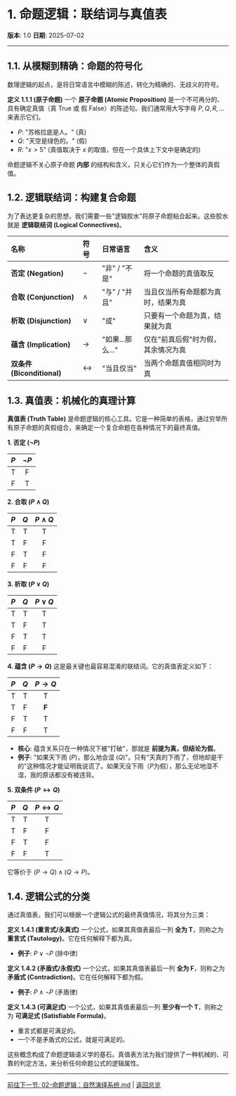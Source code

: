 # 1. 命题逻辑：联结词与真值表

**版本**: 1.0
**日期**: 2025-07-02

---

## 1.1. 从模糊到精确：命题的符号化

数理逻辑的起点，是将日常语言中模糊的陈述，转化为精确的、无歧义的符号。

**定义 1.1.1 (原子命题)**
一个 **原子命题 (Atomic Proposition)** 是一个不可再分的、具有确定真值（真 True 或 假 False）的陈述句。我们通常用大写字母 $P, Q, R, ...$ 来表示它们。

* $P$: "苏格拉底是人。" (真)
* $Q$: "天空是绿色的。" (假)
* $R$: "$x > 5$" (真值取决于 $x$ 的取值，但在一个具体上下文中是确定的)

命题逻辑不关心原子命题 **内部** 的结构和含义，只关心它们作为一个整体的真假值。

## 1.2. 逻辑联结词：构建复合命题

为了表达更复杂的思想，我们需要一些"逻辑胶水"将原子命题粘合起来。这些胶水就是 **逻辑联结词 (Logical Connectives)**。

| 名称 | 符号 | 日常语言 | 含义 |
| :--- | :--- | :--- | :--- |
| **否定 (Negation)** | $\neg$ | "非" / "不是" | 将一个命题的真值取反 |
| **合取 (Conjunction)** | $\land$ | "与" / "并且" | 当且仅当所有命题都为真时，结果为真 |
| **析取 (Disjunction)** | $\lor$ | "或" | 只要有一个命题为真，结果就为真 |
| **蕴含 (Implication)** | $\to$ | "如果...那么..." | 仅在"前真后假"时为假，其余情况为真 |
| **双条件 (Biconditional)** | $\leftrightarrow$ | "当且仅当" | 当两个命题真值相同时为真 |

## 1.3. 真值表：机械化的真理计算

**真值表 (Truth Table)** 是命题逻辑的核心工具。它是一种简单的表格，通过穷举所有原子命题的真假组合，来确定一个复合命题在各种情况下的最终真值。

**1. 否定 ($\neg P$)**

| $P$ | $\neg P$ |
| :---: | :---: |
| T | F |
| F | T |

**2. 合取 ($P \land Q$)**

| $P$ | $Q$ | $P \land Q$ |
| :---: | :---: | :---: |
| T | T | T |
| T | F | F |
| F | T | F |
| F | F | F |

**3. 析取 ($P \lor Q$)**

| $P$ | $Q$ | $P \lor Q$ |
| :---: | :---: | :---: |
| T | T | T |
| T | F | T |
| F | T | T |
| F | F | F |

**4. 蕴含 ($P \to Q$)**
这是最关键也最容易混淆的联结词。它的真值表定义如下：

| $P$ | $Q$ | $P \to Q$ |
| :---: | :---: | :---: |
| T | T | T |
| T | F | **F** |
| F | T | T |
| F | F | T |

* **核心**: 蕴含关系只在一种情况下被"打破"，那就是 **前提为真，但结论为假**。
* **例子**: "如果天下雨 ($P$)，那么地会湿 ($Q$)"。只有"天真的下雨了，但地却是干的"这种情况才能证明我说谎了。如果天没下雨（$P$为假），那么无论地湿不湿，我的原话都没有被违背。

**5. 双条件 ($P \leftrightarrow Q$)**

| $P$ | $Q$ | $P \leftrightarrow Q$ |
| :---: | :---: | :---: |
| T | T | T |
| T | F | F |
| F | T | F |
| F | F | T |

它等价于 $(P \to Q) \land (Q \to P)$。

## 1.4. 逻辑公式的分类

通过真值表，我们可以根据一个逻辑公式的最终真值情况，将其分为三类：

**定义 1.4.1 (重言式/永真式)**
一个公式，如果其真值表最后一列 **全为 T**，则称之为 **重言式 (Tautology)**。它在任何解释下都为真。

* **例子**: $P \lor \neg P$ (排中律)

**定义 1.4.2 (矛盾式/永假式)**
一个公式，如果其真值表最后一列 **全为 F**，则称之为 **矛盾式 (Contradiction)**。它在任何解释下都为假。

* **例子**: $P \land \neg P$ (矛盾律)

**定义 1.4.3 (可满足式)**
一个公式，如果其真值表最后一列 **至少有一个 T**，则称之为 **可满足式 (Satisfiable Formula)**。

* 重言式都是可满足的。
* 一个不是矛盾式的公式，就是可满足的。

这些概念构成了命题逻辑语义学的基石。真值表方法为我们提供了一种机械的、可靠的判定方法，来分析任何命题公式的逻辑属性。

---
[前往下一节: 02-命题逻辑：自然演绎系统.md](./02-命题逻辑：自然演绎系统.md) | [返回总览](./00-数理逻辑总览.md)
